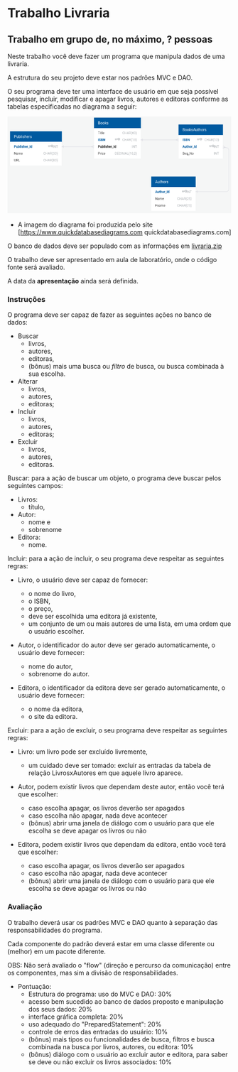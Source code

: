 # Trabalho Livraria

## Trabalho em grupo de, no máximo, ? pessoas

Neste trabalho você deve fazer um programa que manipula dados de uma livraria.

A estrutura do seu projeto deve estar nos padrões MVC e DAO.

O seu programa deve ter uma interface de usuário em que seja possível pesquisar, incluir, modificar e apagar livros, autores e editoras conforme as tabelas especificadas no diagrama a seguir:

![Diagrama Livraria](images/BD-Livraria-diagrama.png)

- A imagem do diagrama foi produzida pelo site [https://www.quickdatabasediagrams.com quickdatabasediagrams.com]

O banco de dados deve ser populado com as informações em [livraria.zip](bd/livraria.zip)

O trabalho deve ser apresentado em aula de laboratório, onde o código fonte será avaliado.

A data da **apresentação** ainda será definida.

### Instruções

O programa deve ser capaz de fazer as seguintes ações no banco de dados:
 - Buscar
    - livros,
    - autores,
    - editoras,
    - (bônus) mais uma busca ou *filtro* de busca, ou busca combinada à sua escolha.
 - Alterar
    - livros,
    - autores,
    - editoras;
 - Incluir
    - livros,
    - autores,
    - editoras;
 - Excluir
    - livros,
    - autores,
    - editoras.

Buscar: para a ação de buscar um objeto, o programa deve buscar pelos seguintes campos:
 - Livros:
    - título,
 - Autor:
    - nome e
    - sobrenome
 - Editora:
    - nome.

Incluir: para a ação de incluir, o seu programa deve respeitar as seguintes regras:
 - Livro, o usuário deve ser capaz de fornecer:
    - o nome do livro,
    - o ISBN,
    - o preço,
    - deve ser escolhida uma editora já existente,
    - um conjunto de um ou mais autores de uma lista, em uma ordem que o usuário escolher.

 - Autor, o identificador do autor deve ser gerado automaticamente, o usuário deve fornecer:
    - nome do autor,
    - sobrenome do autor.

 - Editora, o identificador da editora deve ser gerado automaticamente, o usuário deve fornecer:
    - o nome da editora,
    - o site da editora.

Excluir: para a ação de excluir, o seu programa deve respeitar as seguintes regras:
 - Livro: um livro pode ser excluído livremente,
    - um cuidado deve ser tomado: excluir as entradas da tabela de relação LivrosxAutores em que aquele livro aparece.

 - Autor, podem existir livros que dependam deste autor, então você terá que escolher:
    - caso escolha apagar, os livros deverão ser apagados
    - caso escolha não apagar, nada deve acontecer
    - (bônus) abrir uma janela de diálogo com o usuário para que ele escolha se deve apagar os livros ou não

 - Editora, podem existir livros que dependam da editora, então você terá que escolher:
    - caso escolha apagar, os livros deverão ser apagados
    - caso escolha não apagar, nada deve acontecer
    - (bônus) abrir uma janela de diálogo com o usuário para que ele escolha se deve apagar os livros ou não


### Avaliação

O trabalho deverá usar os padrões MVC e DAO quanto à separação das responsabilidades do programa.

Cada componente do padrão deverá estar em uma classe diferente ou (melhor) em um pacote diferente.

OBS: Não será avaliado o "flow" (direção e percurso da comunicação) entre os componentes, mas sim a divisão de responsabilidades.

 - Pontuação:
    - Estrutura do programa: uso do MVC e DAO: 30%
    - acesso bem sucedido ao banco de dados proposto e manipulação dos seus dados: 20%
    - interface gráfica completa: 20%
    - uso adequado do "PreparedStatement": 20%
    - controle de erros das entradas do usuário: 10%
    - (bônus) mais tipos ou funcionalidades de busca, filtros e busca combinada na busca por livros, autores, ou editora: 10%
    - (bônus) diálogo com o usuário ao excluir autor e editora, para saber se deve ou não excluir os livros associados: 10%
